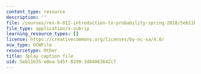 ```yaml
---
content_type: resource
description: ''
file: /courses/res-6-012-introduction-to-probability-spring-2018/5eb11b35e8ea545f82993d64063642c7_mxpC3MEiATQ.vtt
file_type: application/x-subrip
learning_resource_types: []
license: https://creativecommons.org/licenses/by-nc-sa/4.0/
ocw_type: OCWFile
resourcetype: Other
title: 3play caption file
uid: 5eb11b35-e8ea-545f-8299-3d64063642c7
---
```

